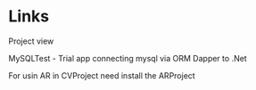 # Links
Project view

MySQLTest - Trial app connecting mysql via ORM Dapper to .Net

For usin AR in CVProject need install the ARProject
